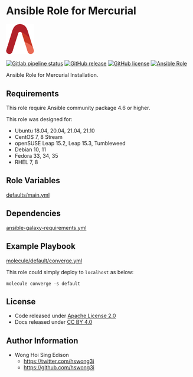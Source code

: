 # Ansible Role for Mercurial

<img src="/alvistack.svg" width="75" alt="AlviStack">

[![Gitlab pipeline status](https://img.shields.io/gitlab/pipeline/alvistack/ansible-role-mercurial/master)](https://gitlab.com/alvistack/ansible-role-mercurial/-/pipelines)
[![GitHub release](https://img.shields.io/github/release/alvistack/ansible-role-mercurial.svg)](https://github.com/alvistack/ansible-role-mercurial/releases)
[![GitHub license](https://img.shields.io/github/license/alvistack/ansible-role-mercurial.svg)](https://github.com/alvistack/ansible-role-mercurial/blob/master/LICENSE)
[![Ansible Role](https://img.shields.io/badge/galaxy-alvistack.mercurial-blue.svg)](https://galaxy.ansible.com/alvistack/mercurial)

Ansible Role for Mercurial Installation.

## Requirements

This role require Ansible community package 4.6 or higher.

This role was designed for:

  - Ubuntu 18.04, 20.04, 21.04, 21.10
  - CentOS 7, 8 Stream
  - openSUSE Leap 15.2, Leap 15.3, Tumbleweed
  - Debian 10, 11
  - Fedora 33, 34, 35
  - RHEL 7, 8

## Role Variables

[defaults/main.yml](defaults/main.yml)

## Dependencies

[ansible-galaxy-requirements.yml](ansible-galaxy-requirements.yml)

## Example Playbook

[molecule/default/converge.yml](molecule/default/converge.yml)

This role could simply deploy to `localhost` as below:

    molecule converge -s default

## License

  - Code released under [Apache License 2.0](LICENSE)
  - Docs released under [CC BY 4.0](http://creativecommons.org/licenses/by/4.0/)

## Author Information

  - Wong Hoi Sing Edison
      - <https://twitter.com/hswong3i>
      - <https://github.com/hswong3i>
